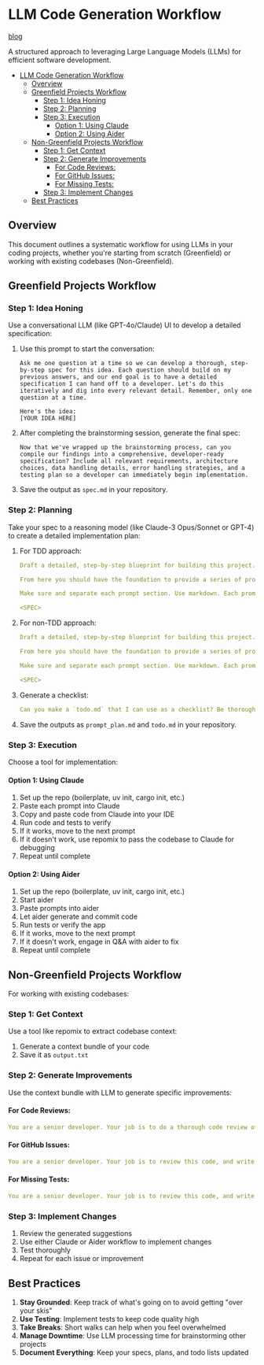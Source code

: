 # LLM Code Generation Workflow

[blog](https://harper.blog/2025/02/16/my-llm-codegen-workflow-atm/)

A structured approach to leveraging Large Language Models (LLMs) for efficient software development.

- [LLM Code Generation Workflow](#llm-code-generation-workflow)
  - [Overview](#overview)
  - [Greenfield Projects Workflow](#greenfield-projects-workflow)
    - [Step 1: Idea Honing](#step-1-idea-honing)
    - [Step 2: Planning](#step-2-planning)
    - [Step 3: Execution](#step-3-execution)
      - [Option 1: Using Claude](#option-1-using-claude)
      - [Option 2: Using Aider](#option-2-using-aider)
  - [Non-Greenfield Projects Workflow](#non-greenfield-projects-workflow)
    - [Step 1: Get Context](#step-1-get-context)
    - [Step 2: Generate Improvements](#step-2-generate-improvements)
      - [For Code Reviews:](#for-code-reviews)
      - [For GitHub Issues:](#for-github-issues)
      - [For Missing Tests:](#for-missing-tests)
    - [Step 3: Implement Changes](#step-3-implement-changes)
  - [Best Practices](#best-practices)

## Overview

This document outlines a systematic workflow for using LLMs in your coding projects, whether you're starting from scratch (Greenfield) or working with existing codebases (Non-Greenfield).

## Greenfield Projects Workflow

### Step 1: Idea Honing

Use a conversational LLM (like GPT-4o/Claude) UI to develop a detailed specification:

1. Use this prompt to start the conversation:

   ```
   Ask me one question at a time so we can develop a thorough, step-by-step spec for this idea. Each question should build on my previous answers, and our end goal is to have a detailed specification I can hand off to a developer. Let's do this iteratively and dig into every relevant detail. Remember, only one question at a time.

   Here's the idea:
   [YOUR IDEA HERE]
   ```

2. After completing the brainstorming session, generate the final spec:

   ```
   Now that we've wrapped up the brainstorming process, can you compile our findings into a comprehensive, developer-ready specification? Include all relevant requirements, architecture choices, data handling details, error handling strategies, and a testing plan so a developer can immediately begin implementation.
   ```

3. Save the output as `spec.md` in your repository.

### Step 2: Planning

Take your spec to a reasoning model (like Claude-3 Opus/Sonnet or GPT-4) to create a detailed implementation plan:

1. For TDD approach:

   ```yaml
   Draft a detailed, step-by-step blueprint for building this project. Then, once you have a solid plan, break it down into small, iterative chunks that build on each other. Look at these chunks and then go another round to break it into small steps. Review the results and make sure that the steps are small enough to be implemented safely with strong testing, but big enough to move the project forward. Iterate until you feel that the steps are right sized for this project.

   From here you should have the foundation to provide a series of prompts for a code-generation LLM that will implement each step in a test-driven manner. Prioritize best practices, incremental progress, and early testing, ensuring no big jumps in complexity at any stage. Make sure that each prompt builds on the previous prompts, and ends with wiring things together. There should be no hanging or orphaned code that isn't integrated into a previous step.

   Make sure and separate each prompt section. Use markdown. Each prompt should be tagged as text using code tags. The goal is to output prompts, but context, etc is important as well.

   <SPEC>
   ```

2. For non-TDD approach:

   ```yaml
   Draft a detailed, step-by-step blueprint for building this project. Then, once you have a solid plan, break it down into small, iterative chunks that build on each other. Look at these chunks and then go another round to break it into small steps. review the results and make sure that the steps are small enough to be implemented safely, but big enough to move the project forward. Iterate until you feel that the steps are right sized for this project.

   From here you should have the foundation to provide a series of prompts for a code-generation LLM that will implement each step. Prioritize best practices, and incremental progress, ensuring no big jumps in complexity at any stage. Make sure that each prompt builds on the previous prompts, and ends with wiring things together. There should be no hanging or orphaned code that isn't integrated into a previous step.

   Make sure and separate each prompt section. Use markdown. Each prompt should be tagged as text using code tags. The goal is to output prompts, but context, etc is important as well.

   <SPEC>
   ```

3. Generate a checklist:

   ```yaml
   Can you make a `todo.md` that I can use as a checklist? Be thorough.
   ```

4. Save the outputs as `prompt_plan.md` and `todo.md` in your repository.

### Step 3: Execution

Choose a tool for implementation:

#### Option 1: Using Claude

1. Set up the repo (boilerplate, uv init, cargo init, etc.)
2. Paste each prompt into Claude
3. Copy and paste code from Claude into your IDE
4. Run code and tests to verify
5. If it works, move to the next prompt
6. If it doesn't work, use repomix to pass the codebase to Claude for debugging
7. Repeat until complete

#### Option 2: Using Aider

1. Set up the repo (boilerplate, uv init, cargo init, etc.)
2. Start aider
3. Paste prompts into aider
4. Let aider generate and commit code
5. Run tests or verify the app
6. If it works, move to the next prompt
7. If it doesn't work, engage in Q&A with aider to fix
8. Repeat until complete

## Non-Greenfield Projects Workflow

For working with existing codebases:

### Step 1: Get Context

Use a tool like repomix to extract codebase context:

1. Generate a context bundle of your code
2. Save it as `output.txt`

### Step 2: Generate Improvements

Use the context bundle with LLM to generate specific improvements:

#### For Code Reviews:

```yaml
You are a senior developer. Your job is to do a thorough code review of this code. You should write it up and output markdown. Include line numbers, and contextual info. Your code review will be passed to another teammate, so be thorough. Think deeply before writing the code review. Review every part, and don't hallucinate.
```

#### For GitHub Issues:

```yaml
You are a senior developer. Your job is to review this code, and write out the top issues that you see with the code. It could be bugs, design choices, or code cleanliness issues. You should be specific, and be very good. Do Not Hallucinate. Think quietly to yourself, then act - write the issues. The issues will be given to a developer to executed on, so they should be in a format that is compatible with github issues
```

#### For Missing Tests:

```yaml
You are a senior developer. Your job is to review this code, and write out a list of missing test cases, and code tests that should exist. You should be specific, and be very good. Do Not Hallucinate. Think quietly to yourself, then act - write the issues. The issues will be given to a developer to executed on, so they should be in a format that is compatible with github issues
```

### Step 3: Implement Changes

1. Review the generated suggestions
2. Use either Claude or Aider workflow to implement changes
3. Test thoroughly
4. Repeat for each issue or improvement

## Best Practices

1. **Stay Grounded**: Keep track of what's going on to avoid getting "over your skis"
2. **Use Testing**: Implement tests to keep code quality high
3. **Take Breaks**: Short walks can help when you feel overwhelmed
4. **Manage Downtime**: Use LLM processing time for brainstorming other projects
5. **Document Everything**: Keep your specs, plans, and todo lists updated
